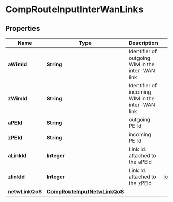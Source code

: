 
# CompRouteInputInterWanLinks

## Properties
Name | Type | Description | Notes
------------ | ------------- | ------------- | -------------
**aWimId** | **String** | Identifier of outgoing WIM in the inter-WAN link | 
**zWimId** | **String** | Identifier of incoming WIM in the inter-WAN link | 
**aPEId** | **String** | outgoing PE Id | 
**zPEId** | **String** | incoming PE Id | 
**aLinkId** | **Integer** | Link Id. attached to the aPEId | 
**zlinkId** | **Integer** | Link Id. attached to the zPEId |  [optional]
**netwLinkQoS** | [**CompRouteInputNetwLinkQoS**](CompRouteInputNetwLinkQoS.md) |  | 



